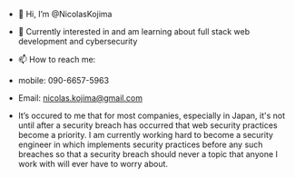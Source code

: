 - 👋 Hi, I’m @NicolasKojima
- 👀 Currently interested in and am learning about full stack web development and cybersecurity
- 📫 How to reach me: 
-   mobile: 090-6657-5963
-   Email: nicolas.kojima@gmail.com

- It’s occured to me that for most companies, especially in Japan, it's not until after a security breach has occurred that web security practices become a priority. I am currently working hard to become a security engineer in which implements security practices before any such breaches so that a security breach should never a topic that anyone I work with will ever have to worry about. 

<!---
NicolasKojima/NicolasKojima is a ✨ special ✨ repository because its `README.md` (this file) appears on your GitHub profile.
You can click the Preview link to take a look at your changes.
--->
